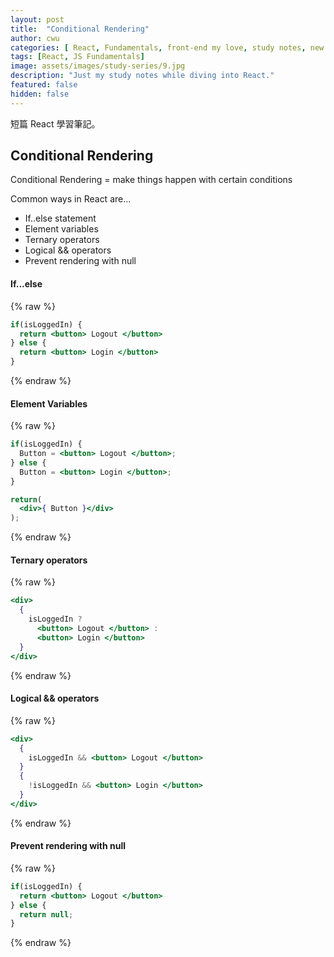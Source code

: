 ```yaml
---
layout: post
title:  "Conditional Rendering"
author: cwu
categories: [ React, Fundamentals, front-end my love, study notes, new framework! ]
tags: [React, JS Fundamentals]
image: assets/images/study-series/9.jpg
description: "Just my study notes while diving into React."
featured: false
hidden: false
---
```


短篇 React 學習筆記。

## Conditional Rendering

Conditional Rendering = make things happen with certain conditions

Common ways in React are...
- If..else statement
- Element variables
- Ternary operators
- Logical && operators
- Prevent rendering with null


#### If...else

{% raw %}
```jsx
if(isLoggedIn) {
  return <button> Logout </button>
} else {
  return <button> Login </button>
}
```
{% endraw %}

#### Element Variables

{% raw %}
```jsx
if(isLoggedIn) {
  Button = <button> Logout </button>;
} else {
  Button = <button> Login </button>;
}

return(
  <div>{ Button }</div>
);
```
{% endraw %}
#### Ternary operators

{% raw %}
```jsx
<div>
  {
    isLoggedIn ? 
      <button> Logout </button> :
      <button> Login </button>
  }
</div>
```
{% endraw %}

#### Logical && operators

{% raw %}
```jsx
<div>
  {
    isLoggedIn && <button> Logout </button>
  }
  {
    !isLoggedIn && <button> Login </button>
  }
</div>
```
{% endraw %}

#### Prevent rendering with null

{% raw %}
```jsx
if(isLoggedIn) {
  return <button> Logout </button>
} else {
  return null;
}
```
{% endraw %}